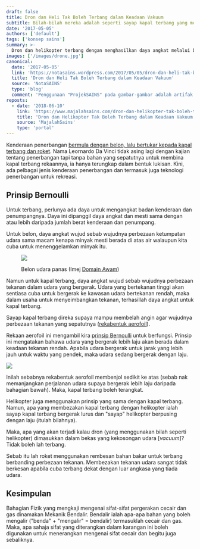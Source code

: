 ```yaml
---
draft: false
title: Dron dan Heli Tak Boleh Terbang dalam Keadaan Vakuum
subtitle: Bilah-bilah mereka adalah seperti sayap kapal terbang yang memerlukan pergerakan udara untuk menghasilkan daya angkat.
date: '2017-05-05'
authors: ['default']
tags: ['konsep sains']
summary: >-
  Dron dan helikopter terbang dengan menghasilkan daya angkat melalui bilah-bilahnya yang memerlukan pergerakan udara.
images: ['/images/drone.jpg']
canonical:
  date: '2017-05-05'
  link: 'https://notasains.wordpress.com/2017/05/05/dron-dan-heli-tak-boleh-terbang-dalam-keadaan-vakuum/'
  title: 'Dron dan Heli Tak Boleh Terbang dalam Keadaan Vakuum'
  source: 'NotaSAINS'
  type: 'blog'
  comment: 'Penggunaan "ProjekSAINS" pada gambar-gambar adalah artifak dari sana.'
reposts:
  - date: '2018-06-10'
    link: 'https://www.majalahsains.com/dron-dan-helikopter-tak-boleh-terbang-dalam-keadaan-vakuum/'
    title: 'Dron dan Helikopter Tak Boleh Terbang dalam Keadaan Vakuum'
    source: 'MajalahSains'
    type: 'portal'
---
```


Kenderaan penerbangan [bermula dengan belon, lalu bertukar kepada kapal terbang dan roket](https://www.grc.nasa.gov/www/k-12/UEET/StudentSite/historyofflight.html). Nama Leornardo Da Vinci tidak asing lagi dengan kajian tentang penerbangan tapi tanpa bahan yang sepatutnya untuk membina kapal terbang rekaannya, ia hanya terungkap dalam bentuk lukisan. Kini, ada pelbagai jenis kenderaan penerbangan dan termasuk juga teknologi penerbangan untuk rekreasi.

## Prinsip Bernoulli

Untuk terbang, perlunya ada daya untuk mengangkat badan kenderaan dan penumpangnya. Daya ini dipanggil daya angkat dan mesti sama dengan atau lebih daripada jumlah berat kenderaan dan penumpang.

Untuk belon, daya angkat wujud sebab wujudnya perbezaan ketumpatan udara sama macam kenapa minyak mesti berada di atas air walaupun kita cuba untuk menenggelamkan minyak itu.

<figure>

![](/images/Belon-udara-Mid-Hudson_DA_wiki.jfif)

<figcaption>

Belon udara panas (Imej [Domain Awam](https://en.wikipedia.org/wiki/File:Mid-Hudson_balloon_festival_9.JPG))

</figcaption>
</figure>

Namun untuk kapal terbang, daya angkat wujud sebab wujudnya perbezaan tekanan dalam udara yang bergerak. Udara yang bertekanan tinggi akan sentiasa cuba untuk bergerak ke kawasan udara bertekanan rendah, maka dalam usaha untuk menyeimbangkan tekanan, terhasillah daya angkat untuk kapal terbang.

Sayap kapal terbang direka supaya mampu membelah angin agar wujudnya perbezaan tekanan yang sepatutnya ([rekabentuk aerofoil](http://aviationknowledge.wikidot.com/aviation:aerofoil)).

Rekaan aerofoil ini mengambil kira [prinsip Bernoulli](http://theory.uwinnipeg.ca/mod_tech/node68.html) untuk berfungsi. Prinsip ini mengatakan bahawa udara yang bergerak lebih laju akan berada dalam keadaan tekanan rendah. Apabila udara bergerak untuk jarak yang lebih jauh untuk waktu yang pendek, maka udara sedang bergerak dengan laju.

![](/images/sayap-aerofoil.jpg)

Inilah sebabnya rekabentuk aerofoil membenjol sedikit ke atas (sebab nak memanjangkan perjalanan udara supaya bergerak lebih laju daripada bahagian bawah). Maka, kapal terbang boleh terangkat.

Helikopter juga menggunakan prinsip yang sama dengan kapal terbang. Namun, apa yang membezakan kapal terbang dengan helikopter ialah sayap kapal terbang bergerak lurus dan "sayap" helikopter berpusing dengan laju (itulah bilahnya).

Maka, apa yang akan terjadi kalau dron (yang menggunakan bilah seperti helikopter) dimasukkan dalam bekas yang kekosongan udara [_vacuum_]? Tidak boleh lah terbang.

<YouTube id="g8-pxkaipcg"/>

Sebab itu lah roket menggunakan rembesan bahan bakar untuk terbang berbanding perbezaan tekanan. Membezakan tekanan udara sangat tidak berkesan apabila cuba terbang dekat dengan luar angkasa yang tiada udara.

## Kesimpulan

Bahagian Fizik yang mengkaji mengenai sifat-sifat pergerakan cecair dan gas dinamakan Mekanik Bendalir. Bendalir ialah apa-apa bahan yang boleh mengalir ("benda" + "mengalir" = bendalir) termasuklah cecair dan gas. Maka, apa sahaja sifat yang diterangkan dalam karangan ini boleh digunakan untuk menerangkan mengenai sifat cecair dan begitu juga sebaliknya.
